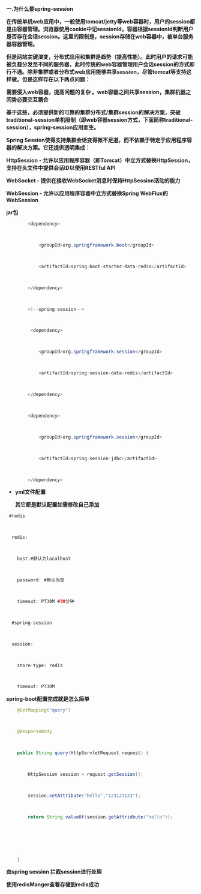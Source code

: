 **一.为什么要spring-session**

**在传统单机web应用中，一般使用tomcat/jetty等web容器时，用户的session都是由容器管理。浏览器使用cookie中记sessionId，容器根据sessionId判断用户是否存在会话session。这里的限制是，session存储在web容器中，被单台服务器容器管理。**

**但是网站主键演变，分布式应用和集群是趋势（提高性能）。此时用户的请求可能被负载分发至不同的服务器，此时传统的web容器管理用户会话session的方式即行不通。除非集群或者分布式web应用能够共享session，尽管tomcat等支持这样做。但是这样存在以下两点问题：**

**需要侵入web容器，提高问题的复杂 。web容器之间共享session，集群机器之间势必要交互耦合**

**基于这些，必须提供新的可靠的集群分布式/集群session的解决方案，突破traditional-session单机限制（即web容器session方式，下面简称traditional-session），spring-session应用而生。**

**Spring Session使得支持集群会话变得微不足道，而不依赖于特定于应用程序容器的解决方案。它还提供透明集成：**

**HttpSession - 允许以应用程序容器（即Tomcat）中立方式替换HttpSession，支持在头文件中提供会话ID以使用RESTful API**

**WebSocket - 提供在接收WebSocket消息时保持HttpSession活动的能力**

**WebSession - 允许以应用程序容器中立方式替换Spring WebFlux的WebSession**

**jar包**

```java
        <dependency>



            <groupId>org.springframework.boot</groupId>



            <artifactId>spring-boot-starter-data-redis</artifactId>



        </dependency>



        <!--spring-session-->



         <dependency>



            <groupId>org.springframework.session</groupId>



            <artifactId>spring-session-data-redis</artifactId>



        </dependency>



        <dependency>



            <groupId>org.springframework.session</groupId>



            <artifactId>spring-session-jdbc</artifactId>



        </dependency>
```

- **yml文件配置**

   **其它都是默认配置如需修改自己添加**

```java
 #redis



  redis:



    host:#默认为localhost



    password: #默认为空



    timeout: PT30M #30分钟



  #spring-session



  session:



    store-type: redis



    timeout: PT30M
```

**spring-boot配置完成就是怎么简单**

```java
    @GetMapping("query")



    @ResponseBody



    public String query(HttpServletRequest request) {



        HttpSession session = request.getSession();



        session.setAttribute("hello","123123123");



        return String.valueOf(session.getAttridbute("hello"));



      



    }
```

**由spring session 拦截session进行处理** 

**使用redisManger查看存储到redis成功**